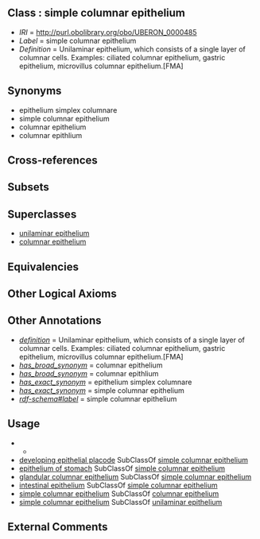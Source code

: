 
## Class : simple columnar epithelium

 * *IRI* = http://purl.obolibrary.org/obo/UBERON_0000485
 * *Label* = simple columnar epithelium
 * *Definition* = Unilaminar epithelium, which consists of a single layer of columnar cells. Examples: ciliated columnar epithelium, gastric epithelium, microvillus columnar epithelium.[FMA]

## Synonyms

 * epithelium simplex columnare
 * simple columnar epithelium
 * columnar epithelium
 * columnar epithlium

## Cross-references


## Subsets


## Superclasses

 * [unilaminar epithelium](../../UBERON/90/UBERON_0000490.md)
 * [columnar epithelium](../../UBERON/74/UBERON_0012274.md)

## Equivalencies


## Other Logical Axioms


## Other Annotations

 * *[definition](../../IAO/15/IAO_0000115.md)* = Unilaminar epithelium, which consists of a single layer of columnar cells. Examples: ciliated columnar epithelium, gastric epithelium, microvillus columnar epithelium.[FMA]
 * *[has_broad_synonym](../../ym/oboInOwl#hasBroadSynonym.md)* = columnar epithelium
 * *[has_broad_synonym](../../ym/oboInOwl#hasBroadSynonym.md)* = columnar epithlium
 * *[has_exact_synonym](../../ym/oboInOwl#hasExactSynonym.md)* = epithelium simplex columnare
 * *[has_exact_synonym](../../ym/oboInOwl#hasExactSynonym.md)* = simple columnar epithelium
 * *[rdf-schema#label](../../el/rdf-schema#label.md)* = simple columnar epithelium

## Usage

 * -
 * [developing epithelial placode](../../UBERON/97/UBERON_0007497.md) SubClassOf [simple columnar epithelium](../../UBERON/85/UBERON_0000485.md)
 * [epithelium of stomach](../../UBERON/76/UBERON_0001276.md) SubClassOf [simple columnar epithelium](../../UBERON/85/UBERON_0000485.md)
 * [glandular columnar epithelium](../../UBERON/29/UBERON_0006929.md) SubClassOf [simple columnar epithelium](../../UBERON/85/UBERON_0000485.md)
 * [intestinal epithelium](../../UBERON/77/UBERON_0001277.md) SubClassOf [simple columnar epithelium](../../UBERON/85/UBERON_0000485.md)
 * [simple columnar epithelium](../../UBERON/85/UBERON_0000485.md) SubClassOf [columnar epithelium](../../UBERON/74/UBERON_0012274.md)
 * [simple columnar epithelium](../../UBERON/85/UBERON_0000485.md) SubClassOf [unilaminar epithelium](../../UBERON/90/UBERON_0000490.md)

## External Comments

